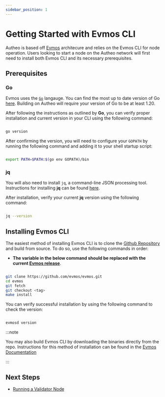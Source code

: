 ```yaml
---
sidebar_position: 1
---
```


# Getting Started with Evmos CLI

Autheo is based off [Evmos](https://evmos.org/) architecure and relies on the Evmos CLI for node operation. Users looking to start a node on the Autheo network will first need to install both Evmos CLI and its necessary prerequisites.

## Prerequisites

### Go

Evmos uses the [`Go`](https://go.dev/) langauge. You can find the most up to date version of Go [here](https://go.dev/dl/). Building on Autheo will require your version of Go to be at least 1.20.

After following the instructions as outlined by **Go**, you can verify proper installation and current version in your CLI using the following command:

```bash

go version

```

After confirming the version, you will need to configure your `GOPATH` by running the following command and adding it to your shell startup script:

```bash

export PATH=$PATH:$(go env GOPATH)/bin

```

### jq

You will also need to install `jq`, a command-line JSON processing tool. Instructions for installing **jq** can be found [here](https://jqlang.github.io/jq/download/).

After installation, verify your current **jq** version using the following command:

```bash

jq --version

```

## Installing Evmos CLI

The easiest method of installing Evmos CLI is to clone the [Github Repository](https://github.com/evmos/evmos) and build from source. To do so, use the following commands in order:

- **The variable <tag> in the below command should be replaced with the current [Evmos release](https://github.com/evmos/evmos/releases)**.

```bash

git clone https://github.com/evmos/evmos.git
cd evmos
git fetch
git checkout <tag>
make install

```

You can verify successful installation by using the following command to check the version:

```bash

evmosd version

```

:::note

You may also build Evmos CLI by downloading the binaries directly from the repo. Instructions for this method of installation can be found in the [Evmos Documentation](https://docs.evmos.org/protocol/evmos-cli/#download-the-binaries)

:::

## Next Steps

* [Running a Validator Node](./validator-node.md)